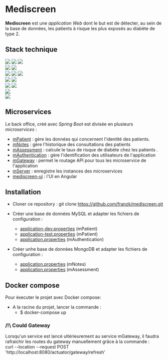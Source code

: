 # Mediscreen

**Mediscreen** est une _application Web_ dont le but est de détecter, au sein de la base de données, les patients à risque les plus exposés au diabète de type 2.

## Stack technique 
<img src="https://img.shields.io/badge/-JAVA%2017-00A7BB?style=for-the-badge&logo=java&logoColor=white"> <img src="https://img.shields.io/badge/-SPRING%20BOOT%203.0.5-6eb442?style=for-the-badge&logo=spring&logoColor=white">
<img src="https://img.shields.io/badge/-SPRING%20WEB-397200?style=for-the-badge&logo=spring&logoColor=white">
<br> <img src="https://img.shields.io/badge/-SPRING%20DATA%20JPA-8db411?style=for-the-badge&logo=spring&logoColor=white">
<img src="https://img.shields.io/badge/-SPRING%20DATA%20MONGODB-8db411?style=for-the-badge&logo=spring&logoColor=white">
<br><img src="https://img.shields.io/badge/-SPRING%20CLOUD%20GATEWAY-8db411?style=for-the-badge&logo=spring&logoColor=white">
<img src="https://img.shields.io/badge/-SPRING%20SECURITY-1a5900?style=for-the-badge&logo=spring&logoColor=white">
<img src="https://img.shields.io/badge/-NETFLIX%20EUREKA-e71e2f?style=for-the-badge&logo=spring&logoColor=white">
<br><img src="https://img.shields.io/badge/-MYSQL-006189?style=for-the-badge&logo=mysql&logoColor=white"> 
<img src="https://img.shields.io/badge/-MONGODB-6eb442?style=for-the-badge&logo=mongodb&logoColor=white">
<br><img src="https://img.shields.io/badge/-MAVEN-black?style=for-the-badge&logo=apachemaven&logoColor=white">
<img src="https://img.shields.io/badge/-JACOCO-810a00?style=for-the-badge">
<br><img src="https://img.shields.io/badge/-ANGULAR-c41829?style=for-the-badge&logo=angular&logoColor=white"> 
<br><img src="https://img.shields.io/badge/-DOCKER-2496ed?style=for-the-badge&logo=docker&logoColor=white">

## Microservices
Le back office, créé avec _Spring Boot_ est divisée en plusieurs _microservices_ :   
- [mPatient](mPatient) : gère les données qui concernent l'identité des patients. 
- [mNotes](mNotes) : gère l'historique des consultations des patients
- [mAssessment](mAssessment) : calcule le taux de risque de diabète chez les patients .
- [mAuthentication](mAuthentication) : gère l'identification des utilisateurs de l'application
- [mGateway](mGateway) : permet le routage API pour tous les microservice de l'application
- [mServer](mServer) : enregistre les instances des microservices
- [mediscreen-ui](ui%2Fmediscreen-ui) : l'UI en Angular

## Installation 
- Cloner ce repository : git clone https://github.com/franzk/mediscreen.git
  

- Créer une base de données MySQL et adapter les fichiers de configuration :
  - [application-dev.properties](mPatient%2Fsrc%2Fmain%2Fresources%2Fapplication-dev.properties) (mPatient)
  - [application-test.properties](mPatient%2Fsrc%2Fmain%2Fresources%2Fapplication-test.properties) (mPatient)
  - [application.properties](mAuthentication%2Fsrc%2Fmain%2Fresources%2Fapplication.properties) (mAuthentication)
  

- Créer unhe base de données MongoDB et adapter les fichiers de configuration :
  - [application.properties](mNotes%2Fsrc%2Fmain%2Fresources%2Fapplication.properties) (mNotes)
  - [application.properties](mAssessment%2Fsrc%2Fmain%2Fresources%2Fapplication.properties) (mAssessment)

## Docker compose
Pour éxecuter le projet avec Docker compose: 
  - A la racine du projet, lancer la commande :
    - $ docker-compose up

### /!\ Could Gateway
Lorsqu'un service est lancé ultérieurement au service mGateway, il faudra rafraichir les routes du gateway manuellement grâce à la commande :  
curl --location --request POST 'http://localhost:8080/actuator/gateway/refresh'
